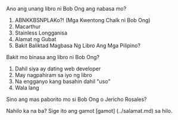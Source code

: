 Ano ang unang libro ni Bob Ong ang nabasa mo? 
1. ABNKKBSNPLAKo?! (Mga Kwentong Chalk ni Bob Ong)
2. Macarthur
3. Stainless Longganisa
4. Alamat ng Gubat
5. Bakit Baliktad Magbasa Ng Libro Ang Mga Pilipino?

Bakit mo binasa ang libro ni Bob Ong?
1. Dahil siya ay dating web developer
2. May nagpahiram sa iyo ng libro
3. Na engganyo kang basahin dahil "uso"
4. Wala lang

Sino ang mas paborito mo si Bob Ong o Jericho Rosales?

Nahilo ka na ba? Sige ito ang gamot [gamot] (../salamat.md) sa hilo. 
